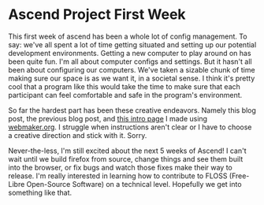 # Ascend Project First Week

This first week of ascend has been a whole lot of config management.
To say: we've all spent a lot of time getting situated and setting up our potential development environments.
Getting a new computer to play around on has been quite fun.
I'm all about computer configs and settings.
But it hasn't all been about configuring our computers.
We've taken a sizable chunk of time making sure our space is as we want it, in a societal sense.
I think it's pretty cool that a program like this would take the time to make sure that each participant can feel comfortable and safe in the program's environment.

So far the hardest part has been these creative endeavors.
Namely this blog post, the previous blog post, and [this intro page](https://tinahina.makes.org/thimble/LTIxNDE2NTA2ODg=/a-little-about-me) I made using [webmaker.org](http://www.webmaker.org).
I struggle when instructions aren't clear or I have to choose a creative direction and stick with it. Sorry.

Never-the-less, I'm still excited about the next 5 weeks of Ascend!
I can't wait until we build firefox from source, change things and see them built into the browser, or fix bugs and watch those fixes make their way to release.
I'm really interested in learning how to contribute to FLOSS (Free-Libre Open-Source Software) on a technical level.
Hopefully we get into something like that.
